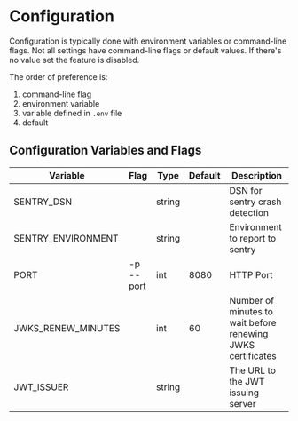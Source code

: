 # Configuration

Configuration is typically done with environment variables or command-line flags.  Not all settings have command-line flags or default values.  If there's no value set the feature is disabled.  

The order of preference is:

   1. command-line flag
   1. environment variable
   1. variable defined in `.env` file
   1. default

## Configuration Variables and Flags

| Variable           | Flag            | Type | Default | Description                                                         |
| ------------------ | --------------- | ---- | ------- | ------------------------------------------------------------------- |
| SENTRY_DSN | | string |  | DSN for sentry crash detection |
| SENTRY_ENVIRONMENT | | string |  | Environment to report to sentry |
| PORT | -p<br/>--port | int | 8080 | HTTP Port |
| JWKS_RENEW_MINUTES |  | int | 60 | Number of minutes to wait before renewing JWKS certificates |
| JWT_ISSUER |  | string |  | The URL to the JWT issuing server |
